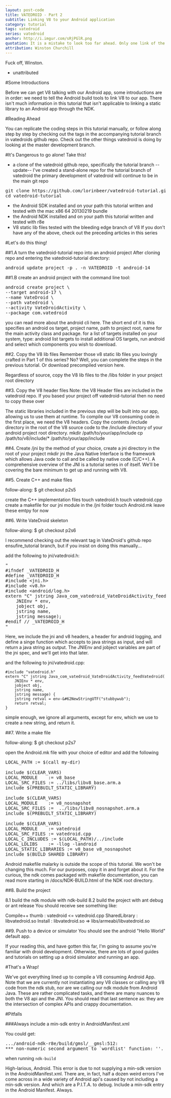 ```yaml
---
layout: post-code
title: VATEDROID - Part 2
subtitle: Linking V8 to your Android application
category: tutorial
tags: vatedroid
series: vatedroid
anchor: http://i.imgur.com/sRjPGlR.png
quotation: It is a mistake to look too far ahead. Only one link of the chain of destiny can be handled at a time.
attribution: Winston Churchill
---
```


Fuck off, Winston.
- unattributed

#Some Introductions

Before we can get V8 talking with our Android app, some introductions are in order: we need to tell the Android build tools to link V8 to our app. There isn't much information in this tutorial that isn't applicable to linking a static library to an Android app through the NDK.

#Reading Ahead

You can replicate the coding steps in this tutorial manually, or follow along step by step by checking out the tags in the accompanying tutorial branch in vatedroids github repo.
Check out the other things vatedroid is doing by looking at the master development branch.

#It's Dangerous to go alone! Take this!

* a clone of the vatedroid github repo, specifically the tutorial branch
--update--
I've created a stand-alone repo for the tutorial branch of vatedroid
the primary development of vatedroid will continue to be in the main git repo
<pre class="prettyprint">
git clone https://github.com/lorinbeer/vatedroid-tutorial.git
cd vatedroid-tutorial
</pre>
* the Android SDK installed and on your path
this tutorial written and tested with the mac x86 64 20130219 bundle
* the Android NDK installed and on your path
this tutorial written and tested with r8e
* V8 static lib files
tested with the bleeding edge branch of V8
If you don't have any of the above, check out the preceding articles in this series

#Let's do this thing!

##1.A turn the vatedroid-tutorial repo into an android project
After cloning repo and entering the vatedroid-tutorial directory:
<pre class="prettyprint">
android update project -p . -n VATEDROID -t android-14
</pre>
##1.B create an android project
with the command line tool:
<pre class="prettyprint">
android create project \ 
--target android-17 \
--name VateDroid \
--path vatedroid \
--activity VateDroidActivity \
--package com.vatedroid
</pre>
you can read more about the android cli here. The short end of it is this specifies an android os target, project name, path to project root, name for the main activity class and package.
for a list of targets installed on your system, type:
android list targets
to install additional OS targets, run android and select which components you wish to download.

##2. Copy the V8 lib files
Remember those v8 static lib files you lovingly crafted in Part 1 of this series? No?
Well, you can complete the steps in the previous tutorial.
Or download precompiled version here.

Regardless of source, copy the V8 lib files to the /libs folder in your project root directory

##3. Copy the V8 header files
Note: the V8 Header files are included in the vatedroid repo. If you based your project off vatedroid-tutorial then no need to copy these over

The static libraries included in the previous step will be built into our app, allowing us to use them at runtime. To compile our V8 consuming code in the first place, we need the V8 headers.
Copy the contents /include directory in the root of the V8 source code to the /include directory of your android project root directory.
mkdir /path/to/your/app/include 
cp /path/to/v8/include/* /path/to/your/app/include

##4. Create /jni
by the method of your choice, create a jni directory in the root of your project
mkdir jni
the Java Native Interface is the framework which allows Java code to call and be called by native code (C/C++). A comprehensive overview of the JNI is a tutorial series in of itself. We'll be covering the bare minimum to get up and running with V8.

##5. Create C++ and make files
<div class="follow" onclick="window.open('https://github.com/lorinbeer/vatedroid/tree/p2s5', '_blank')">
  <span>follow-along: $ git checkout p2s5</span>
</div>


create the C++ implementation files
touch vatedroid.h 
touch vatedroid.cpp
create a makefile for our jni module in the /jni folder
touch Android.mk
leave these emtpy for now 

##6. Write VateDroid skeleton 
<div class="follow" onclick="window.open('https://github.com/lorinbeer/vatedroid/tree/p2s6', '_blank')">
  <span>follow-along: $ git checkout p2s6</span>
</div>

I recommend checking out the relevant tag in VateDroid's github repo ensufire_tutorial branch, but if you insist on doing this manually...

add the following to jni/vatedroid.h:

<pre class="prettyprint">
"
#ifndef _VATEDROID_H
#define _VATEDROID_H
#include &#60;jni.h&#62;
#include &#60;v8.h&#62;
#include &#60;android/log.h&#62;
extern "C" jstring Java_com_vatedroid_VateDroidActivity_feedVatedroid(
    JNIEnv * env, 
    jobject obj, 
    jstring name, 
    jstring message);
#endif // _VATEDROID_H
"
</pre>

Here, we include the jni and v8 headers, a header for android logging, and define a singe function which accepts to java strings as input, and will return a java string as output. The JNIEnv and jobject variables are part of the jni spec, and we'll get into that later.

and the following to jni/vatedroid.cpp:

    #include "vatedroid.h"
    extern "C" jstring Java_com_vatedroid_VateDroidActivity_feedVatedroid(
        JNIEnv * env,
        jobject obj,
        jstring name,
        jstring message) {
        jstring retval = env-&#62NewStringUTF("stubbywub");
        return retval;
    }



simple enough, we ignore all arguments, except for env, which we use to create a new string, and return it.

##7. Write a make file
<div class="follow" onclick="window.open('https://github.com/lorinbeer/vatedroid/tree/p2s7', '_blank')">
  <span>follow-along: $ git checkout p2s7</span>
</div>

open the Android.mk file with your choice of editor and add the following

<pre class="prettyprint">
LOCAL_PATH := $(call my-dir)

include $(CLEAR_VARS)
LOCAL_MODULE    := v8_base
LOCAL_SRC_FILES := ../libs/libv8_base.arm.a
include $(PREBUILT_STATIC_LIBRARY)

include $(CLEAR_VARS)
LOCAL_MODULE    := v8_nosnapshot
LOCAL_SRC_FILES :=  ../libs/libv8_nosnapshot.arm.a
include $(PREBUILT_STATIC_LIBRARY)

include $(CLEAR_VARS)
LOCAL_MODULE    := vatedroid
LOCAL_SRC_FILES := vatedroid.cpp
LOCAL_C_INCLUDES := $(LOCAL_PATH)/../include
LOCAL_LDLIBS    := -llog -landroid
LOCAL_STATIC_LIBRARIES := v8_base v8_nosnapshot
include $(BUILD_SHARED_LIBRARY)
</pre>

Android makefile malarky is outside the scope of this tutorial. We won't be changing this much. For our purposes, copy it in and forget about it. For the curious, the ndk comes packaged with makefile documentation, you can read more starting in /docs/NDK-BUILD.html of the NDK root directory.

##8. Build the project

8.1 build the ndk module with
ndk-build 
8.2 build the project with
ant debug  
or 
ant release
You should receive see something like:

Compile++ thumb  : vatedroid <= vatedroid.cpp
SharedLibrary  : libvatedroid.so
Install        : libvatedroid.so => libs/armeabi/libvatedroid.so


##9. Push to a device or simulator
You should see the android "Hello World" default app.

If your reading this, and have gotten this far, I'm going to assume you're familiar with droid development. Otherwise, there are lots of good guides and tutorials on setting up a droid simulator and running an app.

#That's a Wrap!

We've got everything lined up to compile a V8 consuming Android App. Note that we are currently not instantiating any V8 classes or calling any V8 code from the ndk stub, nor are we calling our ndk module from Android Java. These are rather complicated tasks, and there are many nuances to both the V8 api and the JNI. You should read that last sentence as: they are the intersection of complex APIs and crappy documentation.

#Pitfalls

###Always include a min-sdk entry in AndroidManifest.xml

You could get:

<pre class="prettyprint">
.../android-ndk-r8e/build/gmsl/__gmsl:512: 
*** non-numeric second argument to `wordlist' function: ''.  Stop.
</pre>

when running <code>ndk-build</code>

High-larious, Android.
This error is due to not supplying a min-sdk version in the AndroidManifest.xml. 
There are, in fact, half a dozen weird errors I've come across in a wide variety of Android api's caused by not including a min-sdk version. 
And which are a P.I.T.A. to debug. 
Include a min-sdk entry in the Android Manifest. 
Always.
